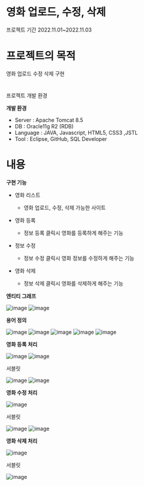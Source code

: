 # 영화 업로드, 수정, 삭제 
프로젝트 기간 2022.11.01~2022.11.03

# 프로젝트의 목적
영화 업로드 수정 삭제 구현

#
프로젝트 개발 환경

**개발 환경**

+ Server : Apache Tomcat 8.5
+ DB : Oracle11g R2 (RDB)
+ Language : JAVA, Javascript, HTML5, CSS3 ,JSTL
+ Tool : Eclipse, GitHub, SQL Developer

# 내용

**구현 기능**

* 영화 리스트
    - 영화 업로드, 수정, 삭제 가능한 사이트 
    
* 영화 등록
    - 정보 등록 클릭시 영화를 등록하게 해주는 기능
        
* 정보 수정
    - 정보 수정 클릭시 영화 정보를 수정하게 해주는 기능

* 영화 삭제
    - 정보 삭제 클릭시 영화를 삭제하게 해주는 기능
    
**엔티티 그래프**

![image](https://user-images.githubusercontent.com/117800561/202642859-b568d89f-1de0-47d6-83e9-b1236e413e1a.png)
![image](https://user-images.githubusercontent.com/117800561/202647276-cfc584a6-ab20-4123-9fe2-0654749beea5.png)


**용어 정의**

![image](https://user-images.githubusercontent.com/117800561/202642958-c883efb7-47c5-4dfb-b513-42f97d466e90.png)
![image](https://user-images.githubusercontent.com/117800561/202642987-c3816877-478e-4851-be0e-45e6c994329a.png)
![image](https://user-images.githubusercontent.com/117800561/202643034-d7c7f85a-b54d-4ce8-9674-5b2f1c9c9bc3.png)
![image](https://user-images.githubusercontent.com/117800561/202643086-695c0b03-2b87-4199-9e15-6365529ae356.png)
![image](https://user-images.githubusercontent.com/117800561/202643130-43b6f7f2-4aae-4e11-82e6-c347ecb6622f.png)

**영화 등록 처리**

![image](https://user-images.githubusercontent.com/117800561/202643320-bdee4ec2-5997-49bb-a3d2-877f565ff006.png)
![image](https://user-images.githubusercontent.com/117800561/202643354-de771cef-73c0-4997-a357-8a610387f7a4.png)

서블릿 

![image](https://user-images.githubusercontent.com/117800561/202643693-a782d78a-becd-459c-96c0-9b77abb5c7d7.png)
![image](https://user-images.githubusercontent.com/117800561/202643735-2b4a7745-1ca1-4719-ac4b-0e2464fec05b.png)



**영화 수정 처리**

![image](https://user-images.githubusercontent.com/117800561/202643442-17279422-a4b8-4c6c-a16c-f263988ff78b.png)

서블릿

![image](https://user-images.githubusercontent.com/117800561/202643806-c6538152-fa9f-4b03-996a-96aadff36bcb.png)
![image](https://user-images.githubusercontent.com/117800561/202643842-93d8621d-93c1-4f22-87fe-0ba3e675a403.png)

**영화 삭제 처리**

![image](https://user-images.githubusercontent.com/117800561/202643909-bbf3e8ae-5bfa-4c58-807b-697a30b5fc21.png)

서블릿

![image](https://user-images.githubusercontent.com/117800561/202643973-90b5794c-b73d-41b2-9f72-7160e94eb343.png)
    
